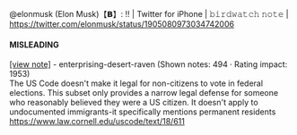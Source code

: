 @elonmusk (Elon Musk)【𝗕】: !! | Twitter for iPhone | 𝚋𝚒𝚛𝚍𝚠𝚊𝚝𝚌𝚑 𝚗𝚘𝚝𝚎 | https://twitter.com/elonmusk/status/1905080973034742006

#### MISLEADING

[[view note]](https://x.com/i/birdwatch/n/1905268590414119162) - enterprising-desert-raven (Shown notes: 494 · Rating impact: 1953)\
The US Code doesn't make it legal for non-citizens to vote in federal elections. This subset only provides a narrow legal defense for someone who reasonably believed they were a US citizen.
It doesn't apply to undocumented immigrants-it specifically mentions permanent residents
https://www.law.cornell.edu/uscode/text/18/611
